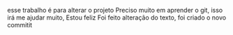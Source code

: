 esse trabalho é para alterar o projeto 
Preciso muito em aprender o git, isso irá me ajudar muito, Estou feliz
Foi feito alteração do texto, foi criado o novo commitit
